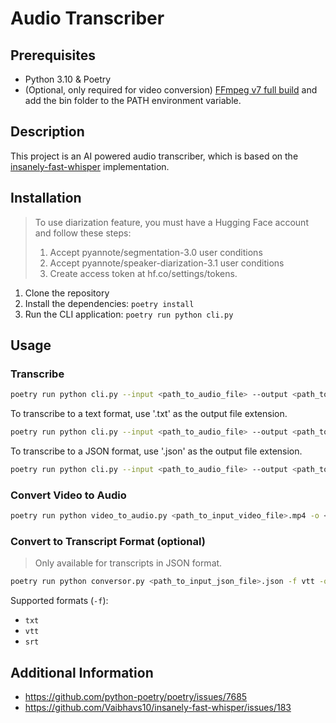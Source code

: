 # Audio Transcriber

## Prerequisites

- Python 3.10 & Poetry
- (Optional, only required for video conversion) [FFmpeg v7 full build](https://www.gyan.dev/ffmpeg/builds/ffmpeg-release-full.7z) and add the bin folder to the PATH environment variable.

## Description

This project is an AI powered audio transcriber, which is based on the [insanely-fast-whisper](https://github.com/Vaibhavs10/insanely-fast-whisper) implementation.

## Installation

> To use diarization feature, you must have a Hugging Face account and follow these steps:
> 1. Accept pyannote/segmentation-3.0 user conditions
> 2. Accept pyannote/speaker-diarization-3.1 user conditions
> 3. Create access token at hf.co/settings/tokens.

1. Clone the repository
2. Install the dependencies: `poetry install`
3. Run the CLI application: `poetry run python cli.py`

## Usage

### Transcribe

```bash
poetry run python cli.py --input <path_to_audio_file> --output <path_to_output_file>
```

To transcribe to a text format, use '.txt' as the output file extension.

```bash
poetry run python cli.py --input <path_to_audio_file> --output <path_to_output_file>.txt
```

To transcribe to a JSON format, use '.json' as the output file extension.

```bash
poetry run python cli.py --input <path_to_audio_file> --output <path_to_output_file>.json
```

### Convert Video to Audio

```bash
poetry run python video_to_audio.py <path_to_input_video_file>.mp4 -o <path_to_output_audio_file>.mp3
```

### Convert to Transcript Format (optional)

> Only available for transcripts in JSON format.

```bash
poetry run python conversor.py <path_to_input_json_file>.json -f vtt -o <path_to_output_file_without_extension>
```

Supported formats (`-f`):
- `txt`
- `vtt`
- `srt`

## Additional Information

- https://github.com/python-poetry/poetry/issues/7685
- https://github.com/Vaibhavs10/insanely-fast-whisper/issues/183
